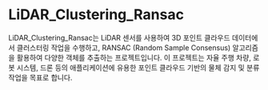 # LiDAR_Clustering_Ransac
LiDAR_Clustering_Ransac는 LiDAR 센서를 사용하여 3D 포인트 클라우드 데이터에서 클러스터링 작업을 수행하고, RANSAC (Random Sample Consensus) 알고리즘을 활용하여 다양한 객체를 추출하는 프로젝트입니다. 이 프로젝트는 자율 주행 차량, 로봇 시스템, 드론 등의 애플리케이션에 유용한 포인트 클라우드 기반의 물체 감지 및 분류 작업을 목표로 합니다.
